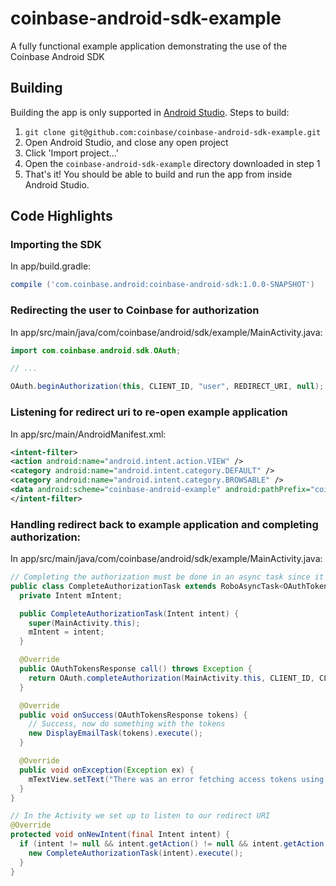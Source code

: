 coinbase-android-sdk-example
================

A fully functional example application demonstrating the use of the Coinbase Android SDK

## Building

Building the app is only supported in [Android Studio](http://developer.android.com/sdk/installing/studio.html). Steps to build:

1.  `git clone git@github.com:coinbase/coinbase-android-sdk-example.git`
2.	Open Android Studio, and close any open project
3.	Click 'Import project...'
4.	Open the `coinbase-android-sdk-example` directory downloaded in step 1
5.  That's it! You should be able to build and run the app from inside Android Studio.

## Code Highlights

### Importing the SDK

In app/build.gradle:
```gradle
compile ('com.coinbase.android:coinbase-android-sdk:1.0.0-SNAPSHOT')
```

### Redirecting the user to Coinbase for authorization

In app/src/main/java/com/coinbase/android/sdk/example/MainActivity.java:
```java
import com.coinbase.android.sdk.OAuth;

// ...

OAuth.beginAuthorization(this, CLIENT_ID, "user", REDIRECT_URI, null);
```

### Listening for redirect uri to re-open example application

In app/src/main/AndroidManifest.xml:
```xml
<intent-filter>
<action android:name="android.intent.action.VIEW" />
<category android:name="android.intent.category.DEFAULT" />
<category android:name="android.intent.category.BROWSABLE" />
<data android:scheme="coinbase-android-example" android:pathPrefix="coinbase-oauth" />
</intent-filter>
```

### Handling redirect back to example application and completing authorization:

In app/src/main/java/com/coinbase/android/sdk/example/MainActivity.java:
```java
// Completing the authorization must be done in an async task since it requires network communication...
public class CompleteAuthorizationTask extends RoboAsyncTask<OAuthTokensResponse> {
  private Intent mIntent;

  public CompleteAuthorizationTask(Intent intent) {
    super(MainActivity.this);
    mIntent = intent;
  }

  @Override
  public OAuthTokensResponse call() throws Exception {
    return OAuth.completeAuthorization(MainActivity.this, CLIENT_ID, CLIENT_SECRET, mIntent.getData());
  }

  @Override
  public void onSuccess(OAuthTokensResponse tokens) {
    // Success, now do something with the tokens
    new DisplayEmailTask(tokens).execute();
  }

  @Override
  public void onException(Exception ex) {
    mTextView.setText("There was an error fetching access tokens using the auth code: " + ex.getMessage());
  }
}

// In the Activity we set up to listen to our redirect URI
@Override
protected void onNewIntent(final Intent intent) {
  if (intent != null && intent.getAction() != null && intent.getAction().equals("android.intent.action.VIEW")) {
    new CompleteAuthorizationTask(intent).execute();
  }
}
```


